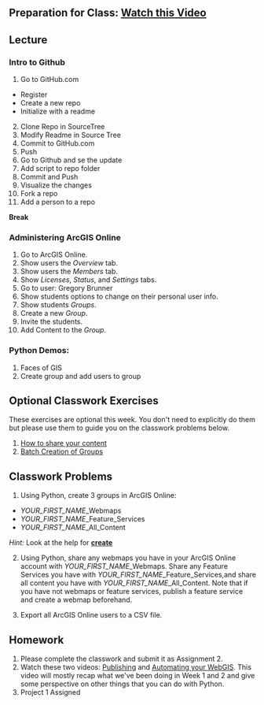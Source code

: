 ## Preparation for Class: [Watch this Video](https://www.youtube.com/watch?v=hWl4WXVZcIQ)

## Lecture
### Intro to Github
1.	Go to GitHub.com
  - Register
  -	Create a new repo
  -	Initialize with a readme
2.	Clone Repo in SourceTree
3.	Modify Readme in Source Tree
4.	Commit to GitHub.com
5.	Push
6.	Go to Github and se the update
7.	Add script to repo folder
8.	Commit and Push
9.	Visualize the changes
10.	Fork a repo
11.	Add a person to a repo

**Break**

### Administering ArcGIS Online
1. Go to ArcGIS Online.
2. Show users the *Overview* tab.
3. Show users the *Members* tab.
4. Show *Licenses*, *Status*, and *Settings* tabs.
5. Go to user: Gregory Brunner
6. Show students options to change on their personal user info.
7. Show students *Groups*.
8. Create a new *Group*.
9. Invite the students.
10. Add Content to the *Group*.

### Python Demos:
1. Faces of GIS
2. Create group and add users to group

## Optional Classwork Exercises
These exercises are optional this week. You don't need to explicitly do them but please use them to guide you on the classwork problems below.
1. [How to share your content](https://developers.arcgis.com/labs/python/share-your-content/)
1. [Batch Creation of Groups](https://developers.arcgis.com/python/sample-notebooks/batch-creation-of-groups/)

## Classwork Problems
1. Using Python, create 3 groups in ArcGIS Online: 
 - *YOUR_FIRST_NAME*_Webmaps
 - *YOUR_FIRST_NAME*_Feature_Services
 - *YOUR_FIRST_NAME*_All_Content
 
 *Hint:* Look at the help for [**create**](https://esri.github.io/arcgis-python-api/apidoc/html/arcgis.gis.toc.html?highlight=create%20group#arcgis.gis.GroupManager.create)
 
2. Using Python, share any webmaps you have in your ArcGIS Online account with *YOUR_FIRST_NAME*_Webmaps. Share any Feature Services you have with *YOUR_FIRST_NAME*_Feature_Services,and share all content you have with *YOUR_FIRST_NAME*_All_Content. Note that if you have not webmaps or feature services, publish a feature service and create a webmap beforehand.

3. Export all ArcGIS Online users to a CSV file.

## Homework
1. Please complete the classwork and submit it as Assignment 2.
2. Watch these two videos: [Publishing](https://www.youtube.com/watch?v=4AzOodYTHs4) and [Automating your WebGIS](https://www.youtube.com/watch?v=0LfJrk2_VRg). This video will mostly recap what we've been doing in Week 1 and 2 and give some perspective on other things that you can do with Python.
3. Project 1 Assigned
